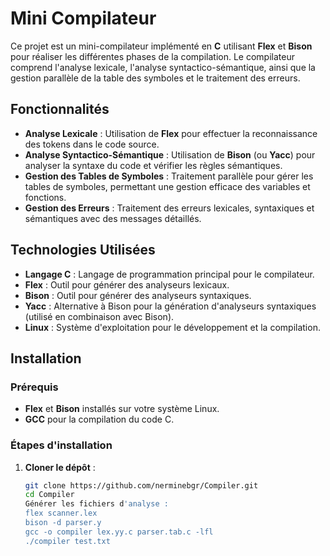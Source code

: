 # Mini Compilateur

Ce projet est un mini-compilateur implémenté en **C** utilisant **Flex** et **Bison** pour réaliser les différentes phases de la compilation. Le compilateur comprend l'analyse lexicale, l'analyse syntactico-sémantique, ainsi que la gestion parallèle de la table des symboles et le traitement des erreurs.

## Fonctionnalités

- **Analyse Lexicale** : Utilisation de **Flex** pour effectuer la reconnaissance des tokens dans le code source.
- **Analyse Syntactico-Sémantique** : Utilisation de **Bison** (ou **Yacc**) pour analyser la syntaxe du code et vérifier les règles sémantiques.
- **Gestion des Tables de Symboles** : Traitement parallèle pour gérer les tables de symboles, permettant une gestion efficace des variables et fonctions.
- **Gestion des Erreurs** : Traitement des erreurs lexicales, syntaxiques et sémantiques avec des messages détaillés.

## Technologies Utilisées

- **Langage C** : Langage de programmation principal pour le compilateur.
- **Flex** : Outil pour générer des analyseurs lexicaux.
- **Bison** : Outil pour générer des analyseurs syntaxiques.
- **Yacc** : Alternative à Bison pour la génération d'analyseurs syntaxiques (utilisé en combinaison avec Bison).
- **Linux** : Système d'exploitation pour le développement et la compilation.

## Installation

### Prérequis

- **Flex** et **Bison** installés sur votre système Linux.
- **GCC** pour la compilation du code C.

### Étapes d'installation

1. **Cloner le dépôt** :
   ```bash
   git clone https://github.com/nerminebgr/Compiler.git
   cd Compiler
   Générer les fichiers d'analyse :
   flex scanner.lex
   bison -d parser.y
   gcc -o compiler lex.yy.c parser.tab.c -lfl
   ./compiler test.txt

